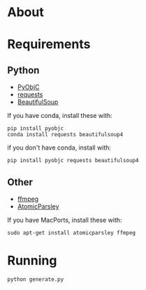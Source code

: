 About
=====

Requirements
============

Python
------

* [PyObjC](http://pythonhosted.org/pyobjc/)
* [requests](http://docs.python-requests.org/en/latest/)
* [BeautifulSoup](http://www.crummy.com/software/BeautifulSoup/)

If you have conda, install these with:

```
pip install pyobjc
conda install requests beautifulsoup4
```

if you don't have conda, install with:

```
pip install pyobjc requests beautifulsoup4
```


Other
-----

* [ffmpeg](http://ffmpeg.org/)
* [AtomicParsley](http://atomicparsley.sourceforge.net/)

If you have MacPorts, install these with:

```
sudo apt-get install atomicparsley ffmpeg
```

Running
=======

```
python generate.py
```